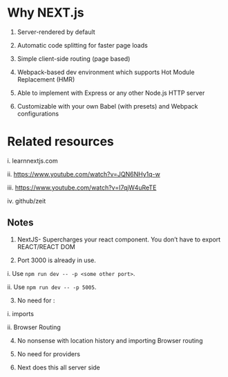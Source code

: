 # Why NEXT.js

1. Server-rendered by default

2. Automatic code splitting for faster page loads

3. Simple client-side routing (page based)

4. Webpack-based dev environment which supports Hot Module Replacement (HMR)

5. Able to implement with Express or any other Node.js HTTP server

6. Customizable with your own Babel (with presets) and Webpack configurations

# Related resources

i. learnnextjs.com

ii.  https://www.youtube.com/watch?v=JQN6NHy1q-w

iii. https://www.youtube.com/watch?v=I7qjW4uReTE

iv. github/zeit


## Notes

1. NextJS- Supercharges your react component. You don’t have to export REACT/REACT DOM

2. Port 3000 is already in use.

i. Use `npm run dev -- -p <some other port>`.

ii. Use `npm run dev -- -p 5005`. 

3. No need for :

i. imports

ii. Browser Routing

4. No nonsense with location history and importing Browser routing

5. No need for providers

8. Next does this all server side

